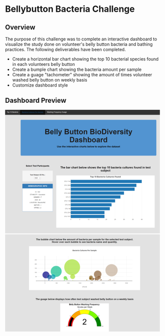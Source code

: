 # Bellybutton Bacteria Challenge

## Overview

The purpose of this challenge was to complete an interactive dashboard to visualize the study done on volunteer's belly button bacteria and bathing practices.  The following deliverables have been completed.

 - Create a horizontal bar chart showing the top 10 bacterial species found in each volunteers belly button
 - Create a bumple chart showing the bacteria amount per sample
 - Create a guage "tachometer" showing the amount of times volunteer washed belly button on weekly basis
 - Customize dashboard style

## Dashboard Preview

![image](https://github.com/sbretag/plotly/blob/main/images/Bellybutton1of2.png)
![image](https://github.com/sbretag/plotly/blob/main/images/bellybutton2of2.png)
